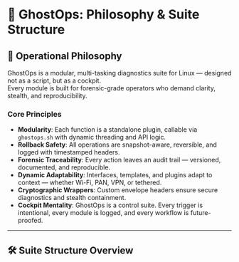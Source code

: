 # 🧠 GhostOps: Philosophy & Suite Structure

## 🔧 Operational Philosophy

GhostOps is a modular, multi-tasking diagnostics suite for Linux — designed not as a script, but as a cockpit.  
Every module is built for forensic-grade operators who demand clarity, stealth, and reproducibility.

### Core Principles

- **Modularity**: Each function is a standalone plugin, callable via `ghostops.sh` with dynamic threading and API logic.
- **Rollback Safety**: All operations are snapshot-aware, reversible, and logged with timestamped headers.
- **Forensic Traceability**: Every action leaves an audit trail — versioned, documented, and reproducible.
- **Dynamic Adaptability**: Interfaces, templates, and plugins adapt to context — whether Wi-Fi, PAN, VPN, or tethered.
- **Cryptographic Wrappers**: Custom envelope headers ensure secure diagnostics and stealth containment.
- **Cockpit Mentality**: GhostOps is a control suite. Every trigger is intentional, every module is logged, and every workflow is future-proofed.

---

## 🛠️ Suite Structure Overview
